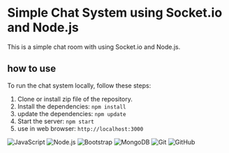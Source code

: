 # Simple Chat System using Socket.io and Node.js

This is a simple chat room with using Socket.io and Node.js. 

## how to use 

To run the chat system locally, follow these steps:

1. Clone or install zip file of the repository.
2. Install the dependencies: `npm install`
3. update the dependencies: `npm update`
4. Start the server: `npm start`
5. use in web browser: `http://localhost:3000`



  ![JavaScript](https://img.shields.io/badge/-JavaScript-333333?style=flat&logo=javascript)
  ![Node.js](https://img.shields.io/badge/-Node.js-333333?style=flat&logo=node.js)
  ![Bootstrap](https://img.shields.io/badge/-Bootstrap-333333?style=flat&logo=bootstrap&logoColor=563D7C)
  ![MongoDB](https://img.shields.io/badge/-MongoDB-333333?style=flat&logo=mongodb)
  ![Git](https://img.shields.io/badge/-Git-333333?style=flat&logo=git)
  ![GitHub](https://img.shields.io/badge/-GitHub-333333?style=flat&logo=github)
